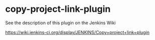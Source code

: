 copy-project-link-plugin
========================

See the description of this plugin on the Jenkins Wiki

https://wiki.jenkins-ci.org/display/JENKINS/Copy+project+link+plugin

